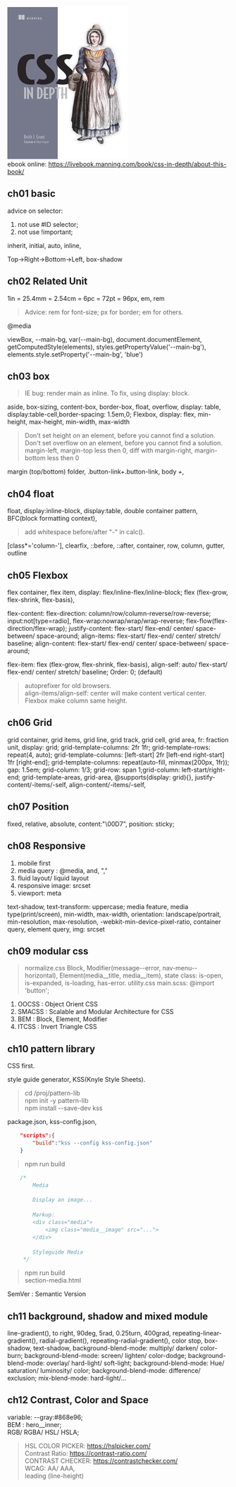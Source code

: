 
![Cover](img/CSSInDepth_Cover.jpg)  
ebook online: https://livebook.manning.com/book/css-in-depth/about-this-book/

## ch01 basic

advice on selector:

1. not use #ID selector;
2. not use !important;

inherit, initial, auto, inline,

Top->Right->Bottom->Left,
box-shadow

## ch02 Related Unit

1in = 25.4mm = 2.54cm = 6pc = 72pt = 96px,
em, rem

> Advice: rem for font-size; px for border; em for others.

@media

viewBox,
--main-bg, var(--main-bg),
document.documentElement,
getComputedStyle(elements),
styles.getPropertyValue('--main-bg'),
elements.style.setProperty('--main-bg', 'blue')

## ch03 box

> IE bug: render main as inline. To fix, using display: block.

aside, box-sizing, content-box, border-box,
float, overflow, display: table, display:table-cell,border-spacing: 1.5em,0;
Flexbox, display: flex, min-height, max-height, min-width, max-width
> Don't set height on an element, before you cannot find a solution.  
> Don't set overflow on an element, before you cannot find a solution.  
> margin-left, margin-top less then 0, diff with margin-right, margin-bottom less then 0

margin (top/bottom) folder,
.button-link+.button-link, body *+*,

## ch04 float

float, display:inline-block, display:table,
double container pattern, BFC(block formatting context),
> add whitespace before/after "-" in calc().

[class*='column-'], clearfix, ::before, ::after,
container, row, column, gutter, outline

## ch05 Flexbox

flex container, flex item,
display: flex/inline-flex/inline-block;
flex (flex-grow, flex-shrink, flex-basis),

flex-content: 
flex-direction: column/row/column-reverse/row-reverse;
input:not[type=radio],
flex-wrap:nowrap/wrap/wrap-reverse;
flex-flow(flex-direction/flex-wrap);
justify-content: flex-start/ flex-end/ center/ space-between/ space-around;
align-items: flex-start/ flex-end/ center/ stretch/ baseline;
align-content: flex-start/ flex-end/ center/ space-between/ space-around;

flex-item:
flex (flex-grow, flex-shrink, flex-basis),
align-self: auto/ flex-start/ flex-end/ center/ stretch/ baseline;
Order: 0; (default)

> autoprefixer for old browsers.  
> align-items/align-self: center will make content vertical center.  
> Flexbox make column same height.

## ch06 Grid

grid container, grid items, grid line, grid track, grid cell, grid area,
fr: fraction unit,
display: grid; grid-template-columns: 2fr 1fr; grid-template-rows: repeat(4, auto);
grid-template-columns: [left-start] 2fr [left-end right-start] 1fr [right-end];
grid-template-columns: repeat(auto-fill, minmax(200px, 1fr));
gap: 1.5em; grid-column: 1/3; grid-row: span 1;grid-column: left-start/right-end;
grid-template-areas, grid-area,
@supports(display: grid){}, justify-content/-items/-self, align-content/-items/-self,

## ch07 Position

fixed, relative, absolute,
content:"\00D7",
position: sticky;

## ch08 Responsive

1. mobile first
2. media query : @media, and, ","
3. fluid layout/ liquid layout
4. responsive image: srcset
5. viewport: meta

text-shadow, text-transform: uppercase;
media feature, media type(print/screen), min-width, max-width, orientation: landscape/portrait,
min-resolution, max-resolution, -webkit-min-device-pixel-ratio,
container query, element query,
img: srcset

## ch09 modular css

> normalize.css
Block, Modifier(message--error, nav-menu--horizontal), Element(media__title, media__item),
state class: is-open, is-expanded, is-loading, has-error.
utility.css
main.scss: @import 'button';

1. OOCSS : Object Orient CSS
2. SMACSS : Scalable and Modular Architecture for CSS
3. BEM : Block, Element, Modifier
4. ITCSS : Invert Triangle CSS

## ch10 pattern library

CSS first.

style guide generator, KSS(Knyle Style Sheets).

> cd /proj/pattern-lib  
> npm init -y pattern-lib  
> npm install --save-dev kss

package.json, kss-config.json,

```json
    "scripts":{
        "build":"kss --config kss-config.json"
    }
```

> npm run build

```css
    /*
        Media

        Display an image...

        Markup:
        <div class="media">
            <img class="media__image" src="...">
        </div>

        Styleguide Media
     */
```

> npm run build  
> section-media.html

SemVer : Semantic Version

## ch11 background, shadow and mixed module

line-gradient(), to right, 90deg, 5rad, 0.25turn, 400grad,
repeating-linear-gradient(), radial-gradient(), repeating-radial-gradient(),
color stop,
box-shadow, text-shadow,
background-blend-mode: multiply/ darken/ color-burn;
background-blend-mode: screen/ lighten/ color-dodge;
background-blend-mode: overlay/ hard-light/ soft-light;
background-blend-mode: Hue/ saturation/ luminosity/ color;
background-blend-mode: difference/ exclusion;
mix-blend-mode: hard-light/...

## ch12 Contrast, Color and Space

variable: --gray:#868e96;  
BEM : hero__inner;  
RGB/ RGBA/ HSL/ HSLA;  
> HSL COLOR PICKER: https://hslpicker.com/  
> Contrast Ratio: https://contrast-ratio.com/  
> CONTRAST CHECKER: https://contrastchecker.com/  
WCAG: AA/ AAA,  
leading (line-height)